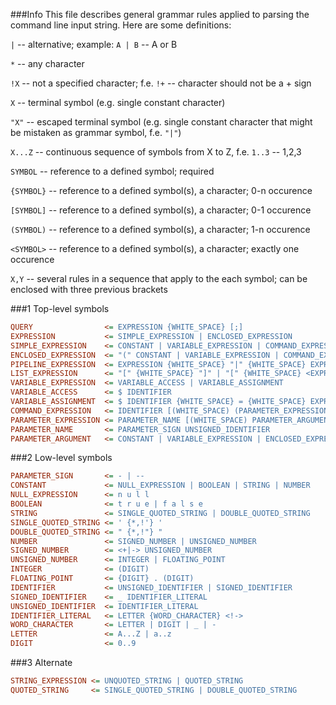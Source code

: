 ###Info
This file describes general grammar rules applied to parsing the command line input string. Here are some definitions:

`|` -- alternative; example: `A | B` -- A or B

`*` -- any character

`!X` -- not a specified character; f.e. `!+` -- character should not be a + sign 

`X` -- terminal symbol (e.g. single constant character)

`"X"` -- escaped terminal symbol (e.g. single constant character that might be mistaken as grammar symbol, f.e. `"|"`)

`X...Z` -- continuous sequence of symbols from X to Z, f.e. `1..3` -- 1,2,3

`SYMBOL` -- reference to a defined symbol; required

`{SYMBOL}` -- reference to a defined symbol(s), a character; 0-n occurence

`[SYMBOL]` -- reference to a defined symbol(s), a character; 0-1 occurence

`(SYMBOL)` -- reference to a defined symbol(s), a character; 1-n occurence

`<SYMBOL>` -- reference to a defined symbol(s), a character; exactly one occurence

`X,Y` -- several rules in a sequence that apply to the each symbol; can be enclosed with three previous brackets

###1 Top-level symbols

```ini
QUERY                <= EXPRESSION {WHITE_SPACE} [;]
EXPRESSION           <= SIMPLE_EXPRESSION | ENCLOSED_EXPRESSION
SIMPLE_EXPRESSION    <= CONSTANT | VARIABLE_EXPRESSION | COMMAND_EXPRESSION | PIPELINE_EXPRESSION | LIST_EXPRESSION
ENCLOSED_EXPRESSION  <= "(" CONSTANT | VARIABLE_EXPRESSION | COMMAND_EXPRESSION ")"
PIPELINE_EXPRESSION  <= EXPRESSION {WHITE_SPACE} "|" {WHITE_SPACE} EXPRESSION
LIST_EXPRESSION      <= "[" {WHITE_SPACE} "]" | "[" {WHITE_SPACE} <EXPRESSION> [{WHITE_SPACE} ; {WHITE_SPACE} {EXPRESSION}] {WHITE_SPACE} "]" 
VARIABLE_EXPRESSION  <= VARIABLE_ACCESS | VARIABLE_ASSIGNMENT
VARIABLE_ACCESS      <= $ IDENTIFIER
VARIABLE_ASSIGNMENT  <= $ IDENTIFIER {WHITE_SPACE} = {WHITE_SPACE} EXPRESSION
COMMAND_EXPRESSION   <= IDENTIFIER [(WHITE_SPACE) (PARAMETER_EXPRESSION)]
PARAMETER_EXPRESSION <= PARAMETER_NAME [(WHITE_SPACE) PARAMETER_ARGUMENT]
PARAMETER_NAME       <= PARAMETER_SIGN UNSIGNED_IDENTIFIER
PARAMETER_ARGUMENT   <= CONSTANT | VARIABLE_EXPRESSION | ENCLOSED_EXPRESSION
```

###2 Low-level symbols

```ini
PARAMETER_SIGN       <= - | --
CONSTANT             <= NULL_EXPRESSION | BOOLEAN | STRING | NUMBER
NULL_EXPRESSION      <= n u l l
BOOLEAN              <= t r u e | f a l s e
STRING               <= SINGLE_QUOTED_STRING | DOUBLE_QUOTED_STRING
SINGLE_QUOTED_STRING <= ' {*,!'} '
DOUBLE_QUOTED_STRING <= " {*,!"} "
NUMBER               <= SIGNED_NUMBER | UNSIGNED_NUMBER
SIGNED_NUMBER        <= <+|-> UNSIGNED_NUMBER
UNSIGNED_NUMBER      <= INTEGER | FLOATING_POINT
INTEGER              <= (DIGIT)
FLOATING_POINT       <= {DIGIT} . (DIGIT)
IDENTIFIER           <= UNSIGNED_IDENTIFIER | SIGNED_IDENTIFIER
SIGNED_IDENTIFIER    <= _ IDENTIFIER_LITERAL
UNSIGNED_IDENTIFIER  <= IDENTIFIER_LITERAL
IDENTIFIER_LITERAL   <= LETTER {WORD_CHARACTER} <!->
WORD_CHARACTER       <= LETTER | DIGIT | _ | -
LETTER               <= A...Z | a..z
DIGIT                <= 0..9
```

###3 Alternate

```ini
STRING_EXPRESSION <= UNQUOTED_STRING | QUOTED_STRING
QUOTED_STRING     <= SINGLE_QUOTED_STRING | DOUBLE_QUOTED_STRING
```